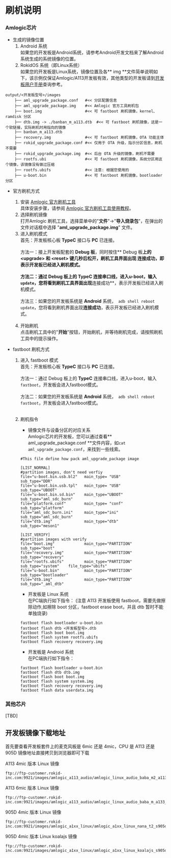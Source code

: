 # 刷机说明


### Amlogic芯片

* 生成的镜像位置<br>
	1. Android 系统<br>
	如果您的开发板是Android系统，请参考Android开发文档来了解Android系统生成的系统镜像的位置。<br>
	2. RokidOS 系统（即Linux系统）<br>
	如果您的开发板是Linux系统，镜像位置及各** img **文件简单说明如下，该示例仅保证Amlogic/A113开发板有效，其他类型的开发板请到[开发板用户手册](../../reference/dev_board/board_list.md)查询参考。
```
output/<开发板型号>/images
    ├── aml_upgrade_package.conf   #<< 分区配置信息
    ├── aml_upgrade_package.img    #<< Amlogic 官方工具刷机包
    ├── boot.img                   #<< 可 fastboot 刷机镜像，kernel、ramdisk 分区
    ├── dtb.img -> ./banban_m_a113.dtb  #<< 可 fastboot 刷机镜像，这是一个软链接，实际刷机时用指向的镜像
    ├── banban_m_a113.dtb
    ├── recovery.img               #<< 可 fastboot 刷机镜像，OTA 功能主体
    ├── rokid_upgrade_package.conf #<< 仅用于 OTA 升级，指示分区信息，刷机不需要
    ├── rokid_upgrade_package.img  #<< 后台 OTA 升级的镜像，刷机不需要
    ├── rootfs.ubi                 #<< 可 fastboot 刷机镜像，系统分区用这个镜像，该镜像没有做过压缩
    ├── rootfs.ubifs               #<< 注意: 根据您使用的
    ├── u-boot.bin                 #<< 可 fastboot 刷机镜像，bootloader 分区
```

* 官方刷机方式
	1. 安装 [Amlogic 官方刷机工具](https://scm-deps-library.rokid-inc.com/linux/buildroot_dl_aml/tools/aml_burn_img_tool_v2.1.2.exe)<br>
		具体安装步骤，请参阅 [Amlogic 官方刷机工具使用教程](../../files/amlogic/AmlUSBBurning.pdf)。
	2. 选择刷机镜像<br>
		打开Amlogic 刷机工具，选择菜单中的"**文件**"->"**导入烧录包**"，在弹出的文件对话框中选择 "**aml_upgrade_package.img**" 文件。 
	3. 进入刷机模式<br>
		首先：开发板核心板 **TypeC** 接口与 **PC** 已连接。<br><br>
		方法一：接上开发板配套的 **Debug 板**，同时按住** Debug 板**上的 <**upgrade**> 和 <**reset**> 键几秒后松开，刷机工具界面出现 **连接成功**，即表示开发板已经进入刷机模式。<br><br>
		方法二：通过 Debug 板上的 **TypeC** 连接串口线，进入u-boot，输入```update```，您将看到刷机工具界面出现**连接成功**，表示开发板已经进入刷机模式。<br><br>
		方法三：如果您的开发板系统是 **Android** 系统，``` adb shell reboot update```，您将看到刷机界面出现**连接成功**，表示开发板已经进入刷机模式。<br><br>
	4. 开始刷机<br> 
		点击刷机工具中的"**开始**"按钮，开始刷机，并等待刷机完成，请按照刷机工具中的提示操作。<br>

* fastboot 刷机方式
	1. 进入 fastboot 模式<br>
		首先：开发板核心板 **TypeC** 接口与 **PC** 已连接。<br><br>
		方法一：通过 Debug 板上的 **TypeC** 连接串口线，进入u-boot，输入```fastboot```，开发板会进入fastboot模式。<br><br>
		方法二：如果您的开发板系统是 **Android** 系统，``` adb shell reboot fastboot```，开发板会进入fastboot模式。<br><br>
	2. 刷机指令<br>
		* 镜像文件与设备分区的对应关系<br>
		Amlogic芯片的开发板，您可以通过查看** aml_upgrade_package.conf **文件内容，如```cat aml_upgrade_package.conf```，来找到一些线索。
		``` shell
		#This file define how pack aml_upgrade_package image

		[LIST_NORMAL]
		#partition images, don't need verfiy
		file="u-boot.bin.usb.bl2"   main_type= "USB"            sub_type="DDR"
		file="u-boot.bin.usb.tpl"   main_type= "USB"            sub_type="UBOOT"
		file="u-boot.bin.sd.bin"    main_type="UBOOT"           sub_type="aml_sdc_burn"
		file="platform.conf"        main_type= "conf"           sub_type="platform"
		file="aml_sdc_burn.ini"     main_type="ini"             sub_type="aml_sdc_burn"
		file="dtb.img"              main_type="dtb"             sub_type="meson1"

		[LIST_VERIFY]
		#partition images with verify
		file="boot.img"             main_type="PARTITION"       sub_type="boot"
		file="recovery.img"         main_type="PARTITION"       sub_type="recovery"
		file="rootfs.ubifs"         main_type="PARTITION"       sub_type="system"    file_type="ubifs"
		file="u-boot.bin"           main_type="PARTITION"       sub_type="bootloader"
		file="dtb.img"              main_type="PARTITION"       sub_type="_aml_dtb"
		```

		* 开发板是 Linux 系统<br>
		在PC端执行如下指令：
		(注意 A113 开发板使用 fastboot，需要先做擦除动作,如擦除 boot 分区，fastboot erase boot，并且 dtb 暂时不能单独烧录)
		```
		fastboot flash bootloader u-boot.bin
		fastboot flash dtb <开发板型号>.dtb
		fastboot flash boot boot.img
		fastboot flash system rootfs.ubifs
		fastboot flash recovery recovery.img
		```	
		* 开发板是 Android 系统<br>
		在PC端执行如下指令：
		```
		fastboot flash bootloader u-boot.bin
		fastboot flash dtb dtb.img
		fastboot flash boot boot.img
		fastboot flash system system.img
		fastboot flash recovery recovery.img
		fastboot flash data userdata.img
		```

### 其他芯片

[TBD]

## 开发板镜像下载地址
首先要查看开发板套件上的麦克风板是 6mic 还是 4mic，CPU 是 A113 还是 905D
镜像地址直接拷贝到浏览器即可下载

A113 4mic 版本 Linux 镜像

```
ftp://ftp-customer.rokid-inc.com:9921/images/amlogic_a113_audio/amlogic_linux_audio_baba_m2_a113_dev/dev/300/
```

A113 6mic 版本 Linux 镜像

```
ftp://ftp-customer.rokid-inc.com:9921/images/amlogic_a113_audio/amlogic_linux_audio_baba_m_a133_dev/dev/210/
```

905D 4mic 版本 Linux 镜像

```
ftp://ftp-customer.rokid-inc.com:9921/images/amlogic_a1xx_linux/amlogic_a1xx_linux_nana_t2_s905d_dev/dev/65/
```

905D 4mic 版本 Linux koalajs 镜像
```
ftp://ftp-customer.rokid-inc.com:9921/images/amlogic_a1xx_linux/amlogic_a1xx_linux_koalajs_s905d_dev/dev/58

```
